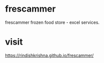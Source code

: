 # frescammer
frescammer frozen food store - excel services.

# visit
https://rindishkrishna.github.io/frescammer/
